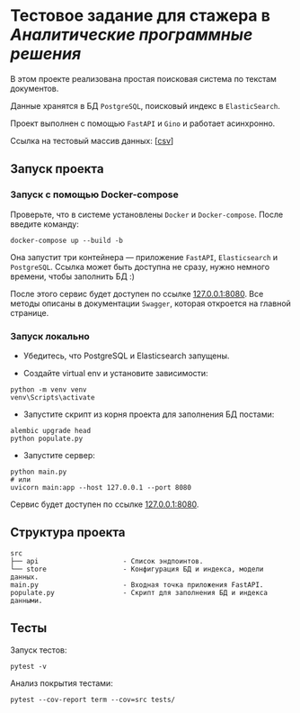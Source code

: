 # Тестовое задание для стажера в *Аналитические программные решения*

В этом проекте реализована простая поисковая система по текстам документов. 

Данные хранятся в БД `PostgreSQL`, поисковый индекс в `ElasticSearch`.

Проект выполнен с помощью `FastAPI` и `Gino` и работает асинхронно.

Ссылка на тестовый массив данных: [[csv](https://api.onedrive.com/v1.0/shares/u!aHR0cHM6Ly8xZHJ2Lm1zL3UvcyFBdldqdXEtLW5zblNrYW8yUzVzMnpUTHpNMHBweHc_ZT1RQnJIMGQ/root/content)]

## Запуск проекта

### Запуск с помощью Docker-compose

Проверьте, что в системе установлены `Docker` и `Docker-compose`. После введите команду:
```
docker-compose up --build -b
```

Она запустит три контейнера — приложение `FastAPI`, `Elasticsearch` и `PostgreSQL`.
Ссылка может быть доступна не сразу, нужно немного времени, чтобы заполнить БД :)

После этого сервис будет доступен по ссылке [127.0.0.1:8080](http://127.0.0.1:8080).
Все методы описаны в документации `Swagger`, которая откроется на главной странице.

### Запуск локально

+ Убедитесь, что PostgreSQL и Elasticsearch запущены.

+ Создайте virtual env и установите зависимости:
```
python -m venv venv
venv\Scripts\activate
```

+ Запустите скрипт из корня проекта для заполнения БД постами: 

```
alembic upgrade head
python populate.py
```

+ Запустите сервер:

```
python main.py
# или
uvicorn main:app --host 127.0.0.1 --port 8080
```

Сервис будет доступен по ссылке [127.0.0.1:8080](http://127.0.0.1:8080).

## Структура проекта

```
src
├── api                     - Список эндпоинтов.
└── store                   - Конфигурация БД и индекса, модели данных.
main.py                     - Входная точка приложения FastAPI.
populate.py                 - Скрипт для заполнения БД и индекса данными.
```

## Тесты

Запуск тестов:

```
pytest -v
```

Анализ покрытия тестами:

```
pytest --cov-report term --cov=src tests/
```
